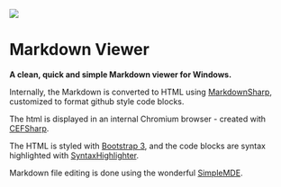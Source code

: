 ![](https://bitbucket-assetroot.s3.amazonaws.com/c/photos/2016/Dec/20/161221880-5-markdownviewer-logo_avatar.png) 
# Markdown Viewer #

**A clean, quick and simple Markdown viewer for Windows.**

Internally, the Markdown is converted to HTML using [MarkdownSharp](https://code.google.com/archive/p/markdownsharp/), customized to format github style code blocks.

The html is displayed in an internal Chromium browser - created with [CEFSharp](https://github.com/cefsharp/CefSharp).

The HTML is styled with [Bootstrap 3](http://getbootstrap.com/), and the code blocks are syntax highlighted with [SyntaxHighlighter](http://alexgorbatchev.com/SyntaxHighlighter/).

Markdown file editing is done using the wonderful [SimpleMDE](https://simplemde.com/).